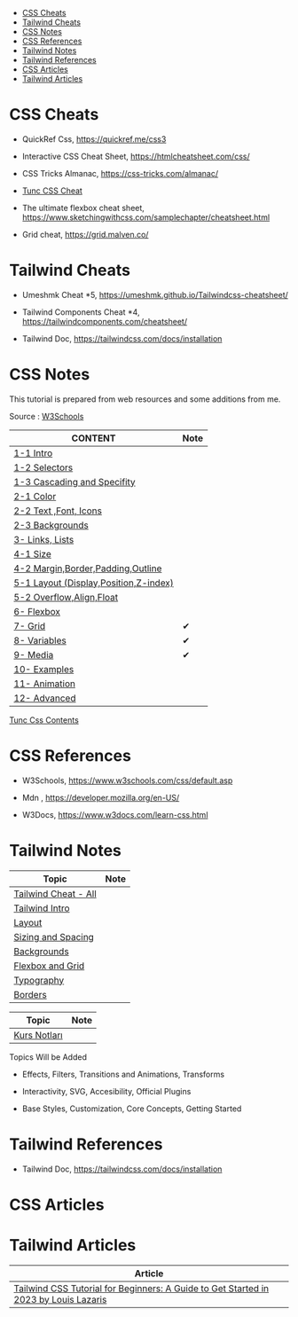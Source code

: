 
- [CSS Cheats](#css-cheats)
- [Tailwind Cheats](#tailwind-cheats)
- [CSS Notes](#css-notes)
- [CSS References](#css-references)
- [Tailwind Notes](#tailwind-notes)
- [Tailwind References](#tailwind-references)
- [CSS Articles](#css-articles)
- [Tailwind Articles](#tailwind-articles)

# CSS Cheats

- QuickRef Css, https://quickref.me/css3

- Interactive CSS Cheat Sheet, https://htmlcheatsheet.com/css/

- CSS Tricks Almanac, https://css-tricks.com/almanac/

- [Tunc CSS Cheat](./css-cheat.md)

- The ultimate flexbox cheat sheet, https://www.sketchingwithcss.com/samplechapter/cheatsheet.html

- Grid cheat, https://grid.malven.co/


# Tailwind Cheats

- Umeshmk Cheat *5, https://umeshmk.github.io/Tailwindcss-cheatsheet/

- Tailwind Components Cheat *4, https://tailwindcomponents.com/cheatsheet/

- Tailwind Doc, https://tailwindcss.com/docs/installation

# CSS Notes

This tutorial is prepared from web resources and some additions from me.

Source : [W3Schools]()

| CONTENT                                                                | Note |
|------------------------------------------------------------------------|------|
| [1-1 Intro](./w3/css-notes-01-1-Intro.md)                                 |
| [1-2 Selectors](./w3/css-notes-01-2-Selectors.md)                         |
| [1-3 Cascading and Specifity](./w3/css-notes-01-3-Cascading-Specifity.md) |
| [2-1 Color](./w3/css-notes-02-1-Color.md)                                 |
| [2-2 Text ,Font, Icons](./w3/css-notes-02-2-Text.md)                      |
| [2-3 Backgrounds](./w3/css-notes-02-3-Backgrounds.md)                     |
| [3- Links, Lists ](./w3/css-notes-03-Links-Lists.md)                      |
| [4-1 Size](./w3/css-notes-04-01-size.md)                                  |
| [4-2 Margin,Border,Padding,Outline](./w3/css-notes-04-02-borders.md)      |
| [5-1 Layout (Display,Position,Z-index)](./w3/css-notes-05-01-Layout.md)   |
| [5-2 Overflow,Align,Float](./w3/css-notes-05-02-overflow.md)              |
| [6- Flexbox](./w3/css-notes-06-Flexbox.md)                                |
| [7- Grid](./w3/css-notes-07-Grid.md)                                      | ✔    |
| [8- Variables](./w3/css-notes-08-Variables.md)                            | ✔    |
| [9- Media](./w3/css-notes-09-media.md)                                    | ✔    |
| [10- Examples](./w3/css-notes-10-Examples.md)                             |      |
| [11- Animation](./w3/css-notes-11-Animation.md)                           |
| [12- Advanced](./w3/css-notes-12-Advanced.md)                             |

[Tunc Css Contents](./w3/css-w3-content.md)

# CSS References

- W3Schools, https://www.w3schools.com/css/default.asp

- Mdn , https://developer.mozilla.org/en-US/

- W3Docs, https://www.w3docs.com/learn-css.html


# Tailwind Notes

| Topic                                    | Note |
| ---------------------------------------- | ---- |
| [Tailwind Cheat - All](./tw/tw-cheat.md)    |      |
| [Tailwind Intro](./tw/tw-intro.md)          |      |
| [Layout](./tw/tw-layout.md)                 |      |
| [Sizing and Spacing](./tw/tw-sizing.md)     |      |
| [Backgrounds](./tw/tw-background.md)        |      |
| [Flexbox and Grid](./tw/tw-flexbox-grid.md) |      |
| [Typography](./tw/tw-typoghraphy.md)        |      |
| [Borders](./tw/tw-borders.md)               |      |

| Topic                                | Note |
|--------------------------------------|------|
| [Kurs Notları](./notes/ude-tailwind-ck.md) |      |

Topics Will be Added

- Effects, Filters, Transitions and Animations, Transforms

- Interactivity, SVG, Accesibility, Official Plugins

- Base Styles, Customization, Core Concepts, Getting Started

# Tailwind References

- Tailwind Doc, https://tailwindcss.com/docs/installation


# CSS Articles



# Tailwind Articles

Article |
--- |
[Tailwind CSS Tutorial for Beginners: A Guide to Get Started in 2023 by Louis Lazaris](./arts/tailwind-article1.md) |


